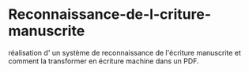 # Reconnaissance-de-l-criture-manuscrite
réalisation d' un système de reconnaissance de l'écriture manuscrite et comment  la transformer en écriture machine dans un PDF.
